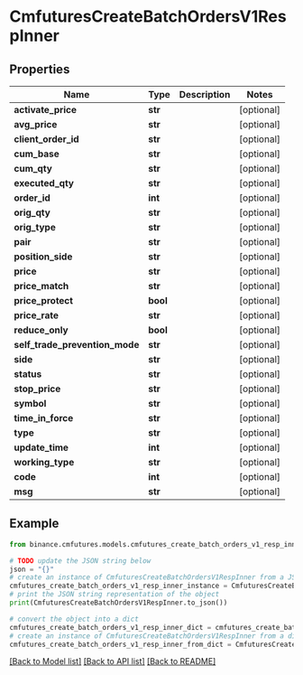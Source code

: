 # CmfuturesCreateBatchOrdersV1RespInner


## Properties

Name | Type | Description | Notes
------------ | ------------- | ------------- | -------------
**activate_price** | **str** |  | [optional] 
**avg_price** | **str** |  | [optional] 
**client_order_id** | **str** |  | [optional] 
**cum_base** | **str** |  | [optional] 
**cum_qty** | **str** |  | [optional] 
**executed_qty** | **str** |  | [optional] 
**order_id** | **int** |  | [optional] 
**orig_qty** | **str** |  | [optional] 
**orig_type** | **str** |  | [optional] 
**pair** | **str** |  | [optional] 
**position_side** | **str** |  | [optional] 
**price** | **str** |  | [optional] 
**price_match** | **str** |  | [optional] 
**price_protect** | **bool** |  | [optional] 
**price_rate** | **str** |  | [optional] 
**reduce_only** | **bool** |  | [optional] 
**self_trade_prevention_mode** | **str** |  | [optional] 
**side** | **str** |  | [optional] 
**status** | **str** |  | [optional] 
**stop_price** | **str** |  | [optional] 
**symbol** | **str** |  | [optional] 
**time_in_force** | **str** |  | [optional] 
**type** | **str** |  | [optional] 
**update_time** | **int** |  | [optional] 
**working_type** | **str** |  | [optional] 
**code** | **int** |  | [optional] 
**msg** | **str** |  | [optional] 

## Example

```python
from binance.cmfutures.models.cmfutures_create_batch_orders_v1_resp_inner import CmfuturesCreateBatchOrdersV1RespInner

# TODO update the JSON string below
json = "{}"
# create an instance of CmfuturesCreateBatchOrdersV1RespInner from a JSON string
cmfutures_create_batch_orders_v1_resp_inner_instance = CmfuturesCreateBatchOrdersV1RespInner.from_json(json)
# print the JSON string representation of the object
print(CmfuturesCreateBatchOrdersV1RespInner.to_json())

# convert the object into a dict
cmfutures_create_batch_orders_v1_resp_inner_dict = cmfutures_create_batch_orders_v1_resp_inner_instance.to_dict()
# create an instance of CmfuturesCreateBatchOrdersV1RespInner from a dict
cmfutures_create_batch_orders_v1_resp_inner_from_dict = CmfuturesCreateBatchOrdersV1RespInner.from_dict(cmfutures_create_batch_orders_v1_resp_inner_dict)
```
[[Back to Model list]](../README.md#documentation-for-models) [[Back to API list]](../README.md#documentation-for-api-endpoints) [[Back to README]](../README.md)


